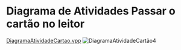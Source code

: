# Diagrama de Atividades   Passar o cartão no leitor

[DiagramaAtividadeCartao.vpp](uploads/06d6936827f66e40f807572c21162e5a/DiagramaAtividadeCartao.vpp)
![DiagramaAtividadeCartão4](uploads/aaebdfc81df41d9a13f25754a8a2cae2/DiagramaAtividadeCartão4.jpg)
